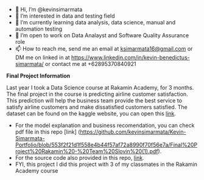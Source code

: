 - 👋 Hi, I’m @kevinsimarmata
- 👀 I’m interested in data and testing field
- 🌱 I’m currently learning data analysis, data science, manual and automation testing
- 💞️ I’m open to work on Data Analayst and Software Quality Assurance role
- 📫 How to reach me, send me an email at ksimarmata16@gmail.com or DM me on linked in at https://www.linkedin.com/in/kevin-benedictus-simarmata/ or contact me at +62895370840921

<!---
kevinsimarmata/kevinsimarmata is a ✨ special ✨ repository because its `README.md` (this file) appears on your GitHub profile.
You can click the Preview link to take a look at your changes.
--->

**Final Project Information**

Last year I took a Data Science course at Rakamin Academy, for 3 months. The final project in the course is predicting airline customer satisfaction. This prediction
will help the business team provide the best service to satisfy airline customers and make dissatisfied customers satisfied.
The dataset can be found on the kaggle website, you can open this [link](https://www.kaggle.com/datasets/sjleshrac/airlines-customer-satisfaction).
- For the model explanation and business recomendation, you can check pdf file in this repo [link] (https://github.com/kevinsimarmata/Kevin-Simarmata-Portfolio/blob/553f2f21d1f558e4b44f57af72a8990f70f56e7a/Final%20Project%20Rakamin%20-%20Team%20Slovin%20(1).pdf).
- For the source code also provided in this repo, [link](https://github.com/kevinsimarmata/Kevin-Simarmata-Portfolio/blob/553f2f21d1f558e4b44f57af72a8990f70f56e7a/Final_Project_Tim_Slovin_Source_code.ipynb). 
- FYI, this project I did this project with 3 of my classmates in the Rakamin Academy course
